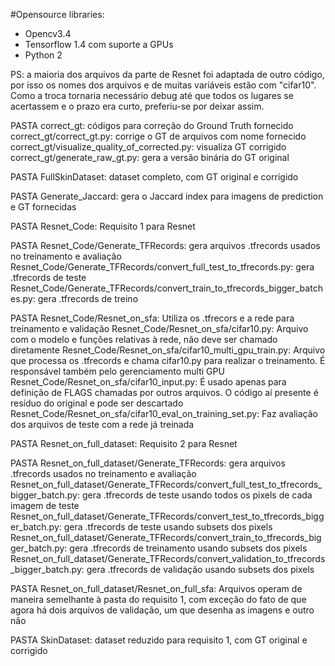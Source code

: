#Opensource libraries:
 - Opencv3.4
 - Tensorflow 1.4 com suporte a GPUs
 - Python 2
 
 PS: a maioria dos arquivos da parte de Resnet foi adaptada de outro código, por isso os nomes dos arquivos e de muitas variáveis estão com "cifar10". Como a troca tornaria necessário debug até que todos os lugares se acertassem e o prazo era curto, preferiu-se por deixar assim.
 
PASTA
correct_gt: códigos para correção do Ground Truth fornecido
correct_gt/correct_gt.py: corrige o GT de arquivos com nome fornecido
correct_gt/visualize_quality_of_corrected.py: visualiza GT corrigido
correct_gt/generate_raw_gt.py: gera a versão binária do GT original

PASTA
FullSkinDataset: dataset completo, com GT original e corrigido

PASTA
Generate_Jaccard: gera o Jaccard index para imagens de prediction e GT fornecidas

PASTA
Resnet_Code: Requisito 1 para Resnet

PASTA
Resnet_Code/Generate_TFRecords: gera arquivos .tfrecords usados no treinamento e avaliação
Resnet_Code/Generate_TFRecords/convert_full_test_to_tfrecords.py: gera .tfrecords de teste
Resnet_Code/Generate_TFRecords/convert_train_to_tfrecords_bigger_batches.py: gera .tfrecords de treino

PASTA
Resnet_Code/Resnet_on_sfa: Utiliza os .tfrecors e a rede para treinamento e validação
Resnet_Code/Resnet_on_sfa/cifar10.py: Arquivo com o modelo e funções relativas à rede, não deve ser chamado diretamente
Resnet_Code/Resnet_on_sfa/cifar10_multi_gpu_train.py: Arquivo que processa os .tfrecords e chama cifar10.py para realizar o treinamento. É responsável também pelo gerenciamento multi GPU
Resnet_Code/Resnet_on_sfa/cifar10_input.py: É usado apenas para definição de FLAGS chamadas por outros arquivos. O código aí presente é resíduo do original e pode ser descartado
Resnet_Code/Resnet_on_sfa/cifar10_eval_on_training_set.py: Faz avaliação dos arquivos de teste com a rede já treinada

PASTA
Resnet_on_full_dataset: Requisito 2 para Resnet

PASTA
Resnet_on_full_dataset/Generate_TFRecords: gera arquivos .tfrecords usados no treinamento e avaliação
Resnet_on_full_dataset/Generate_TFRecords/convert_full_test_to_tfrecords_bigger_batch.py: gera .tfrecords de teste usando todos os pixels de cada imagem de teste
Resnet_on_full_dataset/Generate_TFRecords/convert_test_to_tfrecords_bigger_batch.py: gera .tfrecords de teste usando subsets dos pixels
Resnet_on_full_dataset/Generate_TFRecords/convert_train_to_tfrecords_bigger_batch.py: gera .tfrecords de treinamento usando subsets dos pixels
Resnet_on_full_dataset/Generate_TFRecords/convert_validation_to_tfrecords_bigger_batch.py: gera .tfrecords de validação usando subsets dos pixels

PASTA
Resnet_on_full_dataset/Resnet_on_full_sfa: Arquivos operam de maneira semelhante à pasta do requisito 1, com exceção do fato de que agora há dois arquivos de validação, um que desenha as imagens e outro não


PASTA
SkinDataset: dataset reduzido para requisito 1, com GT original e corrigido
